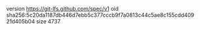 version https://git-lfs.github.com/spec/v1
oid sha256:5c20da1187db446d7ebb5c377cccb9f7a0813c44c5ae8c155cdd40921d405b04
size 4737
